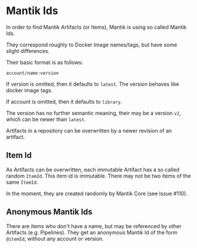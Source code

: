 Mantik Ids
==========

In order to find Mantik Artifacts (or Items), Mantik is using so called Mantik Ids.

They correspond roughly to Docker Image names/tags, but have some slight differences.

Their basic format is as follows:

```
account/name:version
```

If version is omitted, then it defaults to `latest`. The version behaves like docker image tags.

If account is omitted, then it defaults to `library`. 

The version has no further semantic meaning, their may be a version `v2`, which can be newer than `latest`.

Artifacts in a repository can be overwritten by a newer revision of an artifact.

## Item Id

As Artifacts can be overwritten, each immutable Artifact has a so called random `ItemId`. This item id
is immutable. There may not be two items of the same `ItemId`.

In the moment, they are created randomly by Mantik Core (see Issue #110).

## Anonymous Mantik Ids

There are items who don't have a name, but may be referenced by other Artifacts (e.g. Pipelines). They get
an anonymous Mantik Id of the form `@itemId`, without any account or version.

